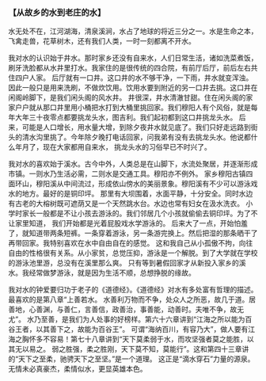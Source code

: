 
### 【从故乡的水到老庄的水】

水无处不在，江河湖海，清泉溪涧，水占了地球的将近三分之一。水是生命之本，飞禽走兽，花草树木，还有我们人类，一时一刻都离不开水。

我对水的认识始于井水。那时家乡还没有自来水，人们日常生活，诸如洗菜煮饭，刷牙洗脸都从水井里打水。我家住的是很传统的四合院，有前厅后厅，前后左右共住四户人家。
后厅就有一口井。这口井的水不够干净，一下雨，井水就变浑浊。因此一般只是用来洗刷，不做炊饮用。饮用水要到附近的另一口井去挑。这口井在闲阁岭脚下，是我们闲头阁的风水井。
井很深，井水清澈甘甜。住在闲头阁的家家户户就从那口井里用小桶把水打到大桶里挑回家。我们穆阳人有个风俗，就是每年大年三十夜零点都要挑龙头水，图吉利。我们起初都到这口井挑龙头水。
后来，可能是人口增长，用水量大增，到除夕夜井水就见底了。我们只好走远路到街头的清水沟里挑了。今年除夕晚打电话回家，问我弟有没有去挑龙头水。他说都什么年月了，现在大家都用自来水，
挑龙头水的习俗早已不时兴了。

我对水的喜欢始于溪水。古今中外，人类总是在山脚下，水流处聚居，并逐渐形成市镇。一则水乃生活必需，二则水是交通工具。穆阳亦不例外。
家乡穆阳古镇四面环山，穆阳溪从中间流过，形成依山傍水的美丽景象。穆阳溪有不少可以游泳戏水的地方。最好的是铜印坪。
那里有大坝围着，水面平静，十分安全。同时水边有古老的大榕树既可遮荫又是一个天然跳水台。水边也常有妇女在汲水洗衣。
小学时家长一般都是不让小孩去游泳的。我们邻居几个小孩就偷偷去铜印坪。为了不让家里知道， 我们开始都是光着屁股戏水学游泳的。
后来大了一点，开始怕羞了，就知道带两条短裤。一条穿着游泳，另一条游完换上。然后把湿的那条晒干了再带回家。我特别喜欢在水中自由自在的感觉。
这和我自己从小孤傲不拘，向往自由的性格很有关系。从小家贫，总觉压抑，游泳是一个解脱。到了大学就在学校的游泳池里游，总没有在溪里那么爽。
只有等到暑假回家才从新投入家乡的溪水。我经常做梦游泳，就是因为生活不顺，总想挣脱的缘故。

我对水的钟爱要归功于老子的《道德经》。《道德经》对水有多处富有哲理的描述。最喜欢的是第八章“上善若水。
水善利万物而不争，处众人之所恶，故几于道。居善地，心善渊，与善仁，言善信，政善治，事善能，动善时。夫唯不争，故无尤”。
水乃至善，是我们为人处事的好榜样。第六十六章讲到“江海之所以能为百谷王者，以其善下之，故能为百谷王”。
可谓“海纳百川，有容乃大”，做人要有江海之胸怀多不容易！第七十八章讲到“天下莫柔弱于水，而攻坚强者莫之能胜，以其无以易之。
弱之胜强，柔之胜刚，天下莫不知，莫能行”。这和第四十三章讲的“天下之至柔，驰骋天下之至坚。”是一个道理。
这正是“滴水穿石”力量的源泉。无情未必真豪杰，柔情似水，更显英雄本色。
